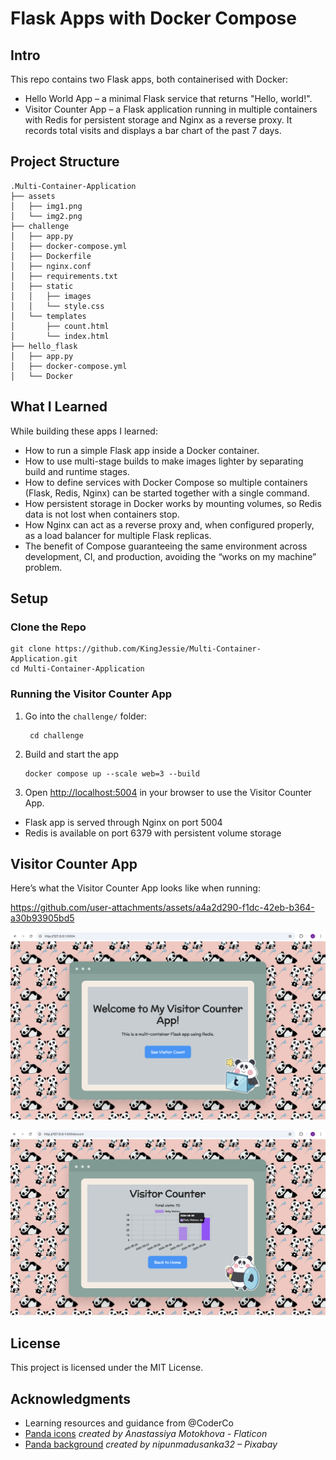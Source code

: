 # Flask Apps with Docker Compose

## Intro
This repo contains two Flask apps, both containerised with Docker:
- Hello World App – a minimal Flask service that returns "Hello, world!".
- Visitor Counter App – a Flask application running in multiple containers with Redis for persistent storage and Nginx as a reverse proxy. It records total visits and displays a bar chart of the past 7 days.

## Project Structure
```shell
.Multi-Container-Application
├── assets
│   ├── img1.png
│   └── img2.png
├── challenge
│   ├── app.py
│   ├── docker-compose.yml
│   ├── Dockerfile
│   ├── nginx.conf
│   ├── requirements.txt
│   ├── static
│   │   ├── images
│   │   └── style.css
│   └── templates
│       ├── count.html
│       └── index.html
├── hello_flask
│   ├── app.py
│   ├── docker-compose.yml
│   └── Docker
```
## What I Learned

While building these apps I learned:
- How to run a simple Flask app inside a Docker container.
- How to use multi-stage builds to make images lighter by separating build and runtime stages.
- How to define services with Docker Compose so multiple containers (Flask, Redis, Nginx) can be started together with a single command.
- How persistent storage in Docker works by mounting volumes, so Redis data is not lost when containers stop.
- How Nginx can act as a reverse proxy and, when configured properly, as a load balancer for multiple Flask replicas.
- The benefit of Compose guaranteeing the same environment across development, CI, and production, avoiding the “works on my machine” problem.

## Setup

### Clone the Repo
```shell
git clone https://github.com/KingJessie/Multi-Container-Application.git
cd Multi-Container-Application
```

### Running the Visitor Counter App
1. Go into the `challenge/` folder:
   ```shell
    cd challenge
   ```
2. Build and start the app
    ```shell
    docker compose up --scale web=3 --build
    ```
3. Open [http://localhost:5004](http://localhost:5004) in your browser to use the Visitor Counter App.

- Flask app is served through Nginx on port 5004
- Redis is available on port 6379 with persistent volume storage

## Visitor Counter App

Here’s what the Visitor Counter App looks like when running:

https://github.com/user-attachments/assets/a4a2d290-f1dc-42eb-b364-a30b93905bd5


![Visitor Counter Screenshot](assets/img1.png)

![Visitor Counter Screenshot](assets/img2.png)

## License

This project is licensed under the MIT License.

## Acknowledgments

- Learning resources and guidance from @CoderCo
- [Panda icons](https://www.flaticon.com/free-icons/panda) *created by Anastassiya Motokhova - Flaticon*
- [Panda background](https://pixabay.com/illustrations/pandas-panda-pattern-panda-bears-7400748/) *created by nipunmadusanka32 – Pixabay*  